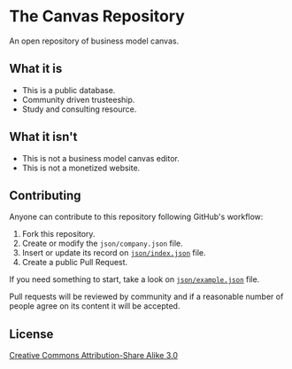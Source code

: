 # The Canvas Repository

An open repository of business model canvas.

## What it is

- This is a public database.
- Community driven trusteeship.
- Study and consulting resource.

## What it isn't

- This is not a business model canvas editor.
- This is not a monetized website.

## Contributing

Anyone can contribute to this repository following GitHub's workflow:

1. Fork this repository.
2. Create or modify the `json/company.json` file.
3. Insert or update its record on [`json/index.json`](https://github.com/victor-torres/canvas/blob/master/json/index.json) file.
4. Create a public Pull Request.

If you need something to start, take a look on [`json/example.json`](https://github.com/victor-torres/canvas/blob/master/json/example.json) file.

Pull requests will be reviewed by community and if a reasonable number of people agree on its content it will be accepted.

## License

[Creative Commons Attribution-Share Alike 3.0](https://creativecommons.org/licenses/by-sa/3.0/)
